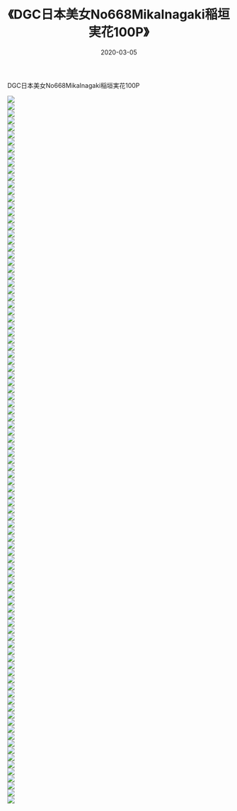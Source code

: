 ﻿---
layout: post
title:  《DGC日本美女No668MikaInagaki稲垣実花100P》
date:   2020-03-05
img: http://img.660000.xyz/Sharelink/性感/2020/DGC日本美女No668MikaInagaki稲垣実花100P/000.jpg
categories: [美女, 清纯, 唯美]
---

DGC日本美女No668MikaInagaki稲垣実花100P

  ![](http://img.660000.xyz/Sharelink/性感/2020/DGC日本美女No668MikaInagaki稲垣実花100P/001.jpg) <br> ![](http://img.660000.xyz/Sharelink/性感/2020/DGC日本美女No668MikaInagaki稲垣実花100P/002.jpg) <br> ![](http://img.660000.xyz/Sharelink/性感/2020/DGC日本美女No668MikaInagaki稲垣実花100P/003.jpg) <br> ![](http://img.660000.xyz/Sharelink/性感/2020/DGC日本美女No668MikaInagaki稲垣実花100P/004.jpg) <br> ![](http://img.660000.xyz/Sharelink/性感/2020/DGC日本美女No668MikaInagaki稲垣実花100P/005.jpg) <br> ![](http://img.660000.xyz/Sharelink/性感/2020/DGC日本美女No668MikaInagaki稲垣実花100P/006.jpg) <br> ![](http://img.660000.xyz/Sharelink/性感/2020/DGC日本美女No668MikaInagaki稲垣実花100P/007.jpg) <br> ![](http://img.660000.xyz/Sharelink/性感/2020/DGC日本美女No668MikaInagaki稲垣実花100P/008.jpg) <br> ![](http://img.660000.xyz/Sharelink/性感/2020/DGC日本美女No668MikaInagaki稲垣実花100P/009.jpg) <br> ![](http://img.660000.xyz/Sharelink/性感/2020/DGC日本美女No668MikaInagaki稲垣実花100P/010.jpg) <br> ![](http://img.660000.xyz/Sharelink/性感/2020/DGC日本美女No668MikaInagaki稲垣実花100P/011.jpg) <br> ![](http://img.660000.xyz/Sharelink/性感/2020/DGC日本美女No668MikaInagaki稲垣実花100P/012.jpg) <br> ![](http://img.660000.xyz/Sharelink/性感/2020/DGC日本美女No668MikaInagaki稲垣実花100P/013.jpg) <br> ![](http://img.660000.xyz/Sharelink/性感/2020/DGC日本美女No668MikaInagaki稲垣実花100P/014.jpg) <br> ![](http://img.660000.xyz/Sharelink/性感/2020/DGC日本美女No668MikaInagaki稲垣実花100P/015.jpg) <br> ![](http://img.660000.xyz/Sharelink/性感/2020/DGC日本美女No668MikaInagaki稲垣実花100P/016.jpg) <br> ![](http://img.660000.xyz/Sharelink/性感/2020/DGC日本美女No668MikaInagaki稲垣実花100P/017.jpg) <br> ![](http://img.660000.xyz/Sharelink/性感/2020/DGC日本美女No668MikaInagaki稲垣実花100P/018.jpg) <br> ![](http://img.660000.xyz/Sharelink/性感/2020/DGC日本美女No668MikaInagaki稲垣実花100P/019.jpg) <br> ![](http://img.660000.xyz/Sharelink/性感/2020/DGC日本美女No668MikaInagaki稲垣実花100P/020.jpg) <br> ![](http://img.660000.xyz/Sharelink/性感/2020/DGC日本美女No668MikaInagaki稲垣実花100P/021.jpg) <br> ![](http://img.660000.xyz/Sharelink/性感/2020/DGC日本美女No668MikaInagaki稲垣実花100P/022.jpg) <br> ![](http://img.660000.xyz/Sharelink/性感/2020/DGC日本美女No668MikaInagaki稲垣実花100P/023.jpg) <br> ![](http://img.660000.xyz/Sharelink/性感/2020/DGC日本美女No668MikaInagaki稲垣実花100P/024.jpg) <br> ![](http://img.660000.xyz/Sharelink/性感/2020/DGC日本美女No668MikaInagaki稲垣実花100P/025.jpg) <br> ![](http://img.660000.xyz/Sharelink/性感/2020/DGC日本美女No668MikaInagaki稲垣実花100P/026.jpg) <br> ![](http://img.660000.xyz/Sharelink/性感/2020/DGC日本美女No668MikaInagaki稲垣実花100P/027.jpg) <br> ![](http://img.660000.xyz/Sharelink/性感/2020/DGC日本美女No668MikaInagaki稲垣実花100P/028.jpg) <br> ![](http://img.660000.xyz/Sharelink/性感/2020/DGC日本美女No668MikaInagaki稲垣実花100P/029.jpg) <br> ![](http://img.660000.xyz/Sharelink/性感/2020/DGC日本美女No668MikaInagaki稲垣実花100P/030.jpg) <br> ![](http://img.660000.xyz/Sharelink/性感/2020/DGC日本美女No668MikaInagaki稲垣実花100P/031.jpg) <br> ![](http://img.660000.xyz/Sharelink/性感/2020/DGC日本美女No668MikaInagaki稲垣実花100P/032.jpg) <br> ![](http://img.660000.xyz/Sharelink/性感/2020/DGC日本美女No668MikaInagaki稲垣実花100P/033.jpg) <br> ![](http://img.660000.xyz/Sharelink/性感/2020/DGC日本美女No668MikaInagaki稲垣実花100P/034.jpg) <br> ![](http://img.660000.xyz/Sharelink/性感/2020/DGC日本美女No668MikaInagaki稲垣実花100P/035.jpg) <br> ![](http://img.660000.xyz/Sharelink/性感/2020/DGC日本美女No668MikaInagaki稲垣実花100P/036.jpg) <br> ![](http://img.660000.xyz/Sharelink/性感/2020/DGC日本美女No668MikaInagaki稲垣実花100P/037.jpg) <br> ![](http://img.660000.xyz/Sharelink/性感/2020/DGC日本美女No668MikaInagaki稲垣実花100P/038.jpg) <br> ![](http://img.660000.xyz/Sharelink/性感/2020/DGC日本美女No668MikaInagaki稲垣実花100P/039.jpg) <br> ![](http://img.660000.xyz/Sharelink/性感/2020/DGC日本美女No668MikaInagaki稲垣実花100P/040.jpg) <br> ![](http://img.660000.xyz/Sharelink/性感/2020/DGC日本美女No668MikaInagaki稲垣実花100P/041.jpg) <br> ![](http://img.660000.xyz/Sharelink/性感/2020/DGC日本美女No668MikaInagaki稲垣実花100P/042.jpg) <br> ![](http://img.660000.xyz/Sharelink/性感/2020/DGC日本美女No668MikaInagaki稲垣実花100P/043.jpg) <br> ![](http://img.660000.xyz/Sharelink/性感/2020/DGC日本美女No668MikaInagaki稲垣実花100P/044.jpg) <br> ![](http://img.660000.xyz/Sharelink/性感/2020/DGC日本美女No668MikaInagaki稲垣実花100P/045.jpg) <br> ![](http://img.660000.xyz/Sharelink/性感/2020/DGC日本美女No668MikaInagaki稲垣実花100P/046.jpg) <br> ![](http://img.660000.xyz/Sharelink/性感/2020/DGC日本美女No668MikaInagaki稲垣実花100P/047.jpg) <br> ![](http://img.660000.xyz/Sharelink/性感/2020/DGC日本美女No668MikaInagaki稲垣実花100P/048.jpg) <br> ![](http://img.660000.xyz/Sharelink/性感/2020/DGC日本美女No668MikaInagaki稲垣実花100P/049.jpg) <br> ![](http://img.660000.xyz/Sharelink/性感/2020/DGC日本美女No668MikaInagaki稲垣実花100P/050.jpg) <br> ![](http://img.660000.xyz/Sharelink/性感/2020/DGC日本美女No668MikaInagaki稲垣実花100P/051.jpg) <br> ![](http://img.660000.xyz/Sharelink/性感/2020/DGC日本美女No668MikaInagaki稲垣実花100P/052.jpg) <br> ![](http://img.660000.xyz/Sharelink/性感/2020/DGC日本美女No668MikaInagaki稲垣実花100P/053.jpg) <br> ![](http://img.660000.xyz/Sharelink/性感/2020/DGC日本美女No668MikaInagaki稲垣実花100P/054.jpg) <br> ![](http://img.660000.xyz/Sharelink/性感/2020/DGC日本美女No668MikaInagaki稲垣実花100P/055.jpg) <br> ![](http://img.660000.xyz/Sharelink/性感/2020/DGC日本美女No668MikaInagaki稲垣実花100P/056.jpg) <br> ![](http://img.660000.xyz/Sharelink/性感/2020/DGC日本美女No668MikaInagaki稲垣実花100P/057.jpg) <br> ![](http://img.660000.xyz/Sharelink/性感/2020/DGC日本美女No668MikaInagaki稲垣実花100P/058.jpg) <br> ![](http://img.660000.xyz/Sharelink/性感/2020/DGC日本美女No668MikaInagaki稲垣実花100P/059.jpg) <br> ![](http://img.660000.xyz/Sharelink/性感/2020/DGC日本美女No668MikaInagaki稲垣実花100P/060.jpg) <br> ![](http://img.660000.xyz/Sharelink/性感/2020/DGC日本美女No668MikaInagaki稲垣実花100P/061.jpg) <br> ![](http://img.660000.xyz/Sharelink/性感/2020/DGC日本美女No668MikaInagaki稲垣実花100P/062.jpg) <br> ![](http://img.660000.xyz/Sharelink/性感/2020/DGC日本美女No668MikaInagaki稲垣実花100P/063.jpg) <br> ![](http://img.660000.xyz/Sharelink/性感/2020/DGC日本美女No668MikaInagaki稲垣実花100P/064.jpg) <br> ![](http://img.660000.xyz/Sharelink/性感/2020/DGC日本美女No668MikaInagaki稲垣実花100P/065.jpg) <br> ![](http://img.660000.xyz/Sharelink/性感/2020/DGC日本美女No668MikaInagaki稲垣実花100P/066.jpg) <br> ![](http://img.660000.xyz/Sharelink/性感/2020/DGC日本美女No668MikaInagaki稲垣実花100P/067.jpg) <br> ![](http://img.660000.xyz/Sharelink/性感/2020/DGC日本美女No668MikaInagaki稲垣実花100P/068.jpg) <br> ![](http://img.660000.xyz/Sharelink/性感/2020/DGC日本美女No668MikaInagaki稲垣実花100P/069.jpg) <br> ![](http://img.660000.xyz/Sharelink/性感/2020/DGC日本美女No668MikaInagaki稲垣実花100P/070.jpg) <br> ![](http://img.660000.xyz/Sharelink/性感/2020/DGC日本美女No668MikaInagaki稲垣実花100P/071.jpg) <br> ![](http://img.660000.xyz/Sharelink/性感/2020/DGC日本美女No668MikaInagaki稲垣実花100P/072.jpg) <br> ![](http://img.660000.xyz/Sharelink/性感/2020/DGC日本美女No668MikaInagaki稲垣実花100P/073.jpg) <br> ![](http://img.660000.xyz/Sharelink/性感/2020/DGC日本美女No668MikaInagaki稲垣実花100P/074.jpg) <br> ![](http://img.660000.xyz/Sharelink/性感/2020/DGC日本美女No668MikaInagaki稲垣実花100P/075.jpg) <br> ![](http://img.660000.xyz/Sharelink/性感/2020/DGC日本美女No668MikaInagaki稲垣実花100P/076.jpg) <br> ![](http://img.660000.xyz/Sharelink/性感/2020/DGC日本美女No668MikaInagaki稲垣実花100P/077.jpg) <br> ![](http://img.660000.xyz/Sharelink/性感/2020/DGC日本美女No668MikaInagaki稲垣実花100P/078.jpg) <br> ![](http://img.660000.xyz/Sharelink/性感/2020/DGC日本美女No668MikaInagaki稲垣実花100P/079.jpg) <br> ![](http://img.660000.xyz/Sharelink/性感/2020/DGC日本美女No668MikaInagaki稲垣実花100P/080.jpg) <br> ![](http://img.660000.xyz/Sharelink/性感/2020/DGC日本美女No668MikaInagaki稲垣実花100P/081.jpg) <br> ![](http://img.660000.xyz/Sharelink/性感/2020/DGC日本美女No668MikaInagaki稲垣実花100P/082.jpg) <br> ![](http://img.660000.xyz/Sharelink/性感/2020/DGC日本美女No668MikaInagaki稲垣実花100P/083.jpg) <br> ![](http://img.660000.xyz/Sharelink/性感/2020/DGC日本美女No668MikaInagaki稲垣実花100P/084.jpg) <br> ![](http://img.660000.xyz/Sharelink/性感/2020/DGC日本美女No668MikaInagaki稲垣実花100P/085.jpg) <br> ![](http://img.660000.xyz/Sharelink/性感/2020/DGC日本美女No668MikaInagaki稲垣実花100P/086.jpg) <br> ![](http://img.660000.xyz/Sharelink/性感/2020/DGC日本美女No668MikaInagaki稲垣実花100P/087.jpg) <br> ![](http://img.660000.xyz/Sharelink/性感/2020/DGC日本美女No668MikaInagaki稲垣実花100P/088.jpg) <br> ![](http://img.660000.xyz/Sharelink/性感/2020/DGC日本美女No668MikaInagaki稲垣実花100P/089.jpg) <br> ![](http://img.660000.xyz/Sharelink/性感/2020/DGC日本美女No668MikaInagaki稲垣実花100P/090.jpg) <br> ![](http://img.660000.xyz/Sharelink/性感/2020/DGC日本美女No668MikaInagaki稲垣実花100P/091.jpg) <br> ![](http://img.660000.xyz/Sharelink/性感/2020/DGC日本美女No668MikaInagaki稲垣実花100P/092.jpg) <br> ![](http://img.660000.xyz/Sharelink/性感/2020/DGC日本美女No668MikaInagaki稲垣実花100P/093.jpg) <br> ![](http://img.660000.xyz/Sharelink/性感/2020/DGC日本美女No668MikaInagaki稲垣実花100P/094.jpg) <br> ![](http://img.660000.xyz/Sharelink/性感/2020/DGC日本美女No668MikaInagaki稲垣実花100P/095.jpg) <br> ![](http://img.660000.xyz/Sharelink/性感/2020/DGC日本美女No668MikaInagaki稲垣実花100P/096.jpg) <br> ![](http://img.660000.xyz/Sharelink/性感/2020/DGC日本美女No668MikaInagaki稲垣実花100P/097.jpg) <br> ![](http://img.660000.xyz/Sharelink/性感/2020/DGC日本美女No668MikaInagaki稲垣実花100P/098.jpg) <br> ![](http://img.660000.xyz/Sharelink/性感/2020/DGC日本美女No668MikaInagaki稲垣実花100P/099.jpg) <br> ![](http://img.660000.xyz/Sharelink/性感/2020/DGC日本美女No668MikaInagaki稲垣実花100P/100.jpg) <br>